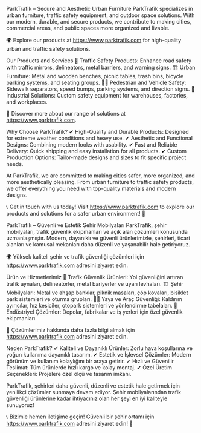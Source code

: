 ParkTrafik – Secure and Aesthetic Urban Furniture
ParkTrafik specializes in urban furniture, traffic safety equipment, and outdoor space solutions. With our modern, durable, and secure products, we contribute to making cities, commercial areas, and public spaces more organized and livable.

🌍 Explore our products at https://www.parktrafik.com for high-quality urban and traffic safety solutions.

Our Products and Services
🚧 Traffic Safety Products: Enhance road safety with traffic mirrors, delineators, metal barriers, and warning signs.
🏗️ Urban Furniture: Metal and wooden benches, picnic tables, trash bins, bicycle parking systems, and seating groups.
🚶‍♂️ Pedestrian and Vehicle Safety: Sidewalk separators, speed bumps, parking systems, and direction signs.
🏢 Industrial Solutions: Custom safety equipment for warehouses, factories, and workplaces.

🔗 Discover more about our range of solutions at https://www.parktrafik.com.

Why Choose ParkTrafik?
✔ High-Quality and Durable Products: Designed for extreme weather conditions and heavy use.
✔ Aesthetic and Functional Designs: Combining modern looks with usability.
✔ Fast and Reliable Delivery: Quick shipping and easy installation for all products.
✔ Custom Production Options: Tailor-made designs and sizes to fit specific project needs.

At ParkTrafik, we are committed to making cities safer, more organized, and more aesthetically pleasing. From urban furniture to traffic safety products, we offer everything you need with top-quality materials and modern designs.

📞 Get in touch with us today! Visit https://www.parktrafik.com to explore our products and solutions for a safer urban environment! 🚀


ParkTrafik – Güvenli ve Estetik Şehir Mobilyaları
ParkTrafik, şehir mobilyaları, trafik güvenlik ekipmanları ve açık alan çözümleri konusunda uzmanlaşmıştır. Modern, dayanıklı ve güvenli ürünlerimizle, şehirleri, ticari alanları ve kamusal mekanları daha düzenli ve yaşanabilir hale getiriyoruz.

🌍 Yüksek kaliteli şehir ve trafik güvenliği çözümleri için https://www.parktrafik.com adresini ziyaret edin.

Ürün ve Hizmetlerimiz
🚧 Trafik Güvenlik Ürünleri: Yol güvenliğini artıran trafik aynaları, delineatorler, metal bariyerler ve uyarı levhaları.
🏗️ Şehir Mobilyaları: Metal ve ahşap banklar, piknik masaları, çöp kovaları, bisiklet park sistemleri ve oturma grupları.
🚶‍♂️ Yaya ve Araç Güvenliği: Kaldırım ayırıcılar, hız kesiciler, otopark sistemleri ve yönlendirme tabelaları.
🏢 Endüstriyel Çözümler: Depolar, fabrikalar ve iş yerleri için özel güvenlik ekipmanları.

🔗 Çözümlerimiz hakkında daha fazla bilgi almak için https://www.parktrafik.com adresini ziyaret edin.

Neden ParkTrafik?
✔ Kaliteli ve Dayanıklı Ürünler: Zorlu hava koşullarına ve yoğun kullanıma dayanıklı tasarım.
✔ Estetik ve İşlevsel Çözümler: Modern görünüm ve kullanım kolaylığını bir araya getirir.
✔ Hızlı ve Güvenilir Teslimat: Tüm ürünlerde hızlı kargo ve kolay montaj.
✔ Özel Üretim Seçenekleri: Projelere özel ölçü ve tasarım imkanı.

ParkTrafik, şehirleri daha güvenli, düzenli ve estetik hale getirmek için yenilikçi çözümler sunmaya devam ediyor. Şehir mobilyalarından trafik güvenliği ürünlerine kadar ihtiyacınız olan her şeyi en iyi kaliteyle sunuyoruz!

📞 Bizimle hemen iletişime geçin! Güvenli bir şehir ortamı için https://www.parktrafik.com adresini ziyaret edin! 🚀
